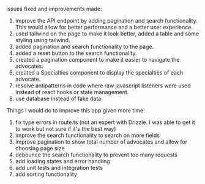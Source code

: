 issues fixed and improvements made:
1. improve the API endpoint by adding pagination and search functionality. This would allow for better performance and a better user experience.
2. used tailwind on the page to make it look better, added a table and some styling using tailwind.
3. added pagination and search functionality to the page.
4. added a reset button to the search functionality.
5. created a pagination component to make it easier to navigate the advocates.
6. created a Specialties component to display the specialties of each advocate.
7. resolve antipatterns in code where raw javascript listeners were used instead of react hooks or state management.
8. use database instead of fake data


Things I would do to improve this app given more time:

1. fix type errors in route.ts (not an expert with Drizzle. I was able to get it to work but not sure if it's the best way)
2. improve the search functionality to search on more fields
3. improve pagination to show total number of advocates and allow for choosing page size
4. debounce the search functionality to prevent too many requests
5. add loading states and error handling
6. add unit tests and integration tests
7. add sorting functionality
